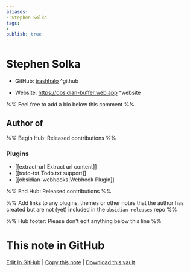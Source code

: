 ```yaml
---
aliases:
- Stephen Solka
tags:
- 
publish: true
---
```


# Stephen Solka

- GitHub: [trashhalo](https://github.com/trashhalo/) ^github
<!-- - Discord: `@` ^discord-->
- Website: <https://obsidian-buffer.web.app> ^website
<!-- - [[Publish sites|Publish site]]: ^publish-->

%% Feel free to add a bio below this comment %%


## Author of

%% Begin Hub: Released contributions %%
### Plugins
- [[extract-url|Extract url content]]
- [[todo-txt|Todo.txt support]]
- [[obsidian-webhooks|Webhook Plugin]]

%% End Hub: Released contributions %%

%% Add links to any plugins, themes or other notes that the author has created but are not (yet) included in the `obsidian-releases` repo %%

<!--
### Unlisted plugins

- 
-->

<!--
### Others

- 
-->

<!--
## Sponsor this author

- [[GitHub sponsors]]: [Sponsor @trashhalo on GitHub Sponsors](https://github.com/sponsors/trashhalo) ^github-sponsor
- [[Buy me a coffee]]: ^buy-me-a-coffee
- [[PayPal]]: ^paypal
- [[Patreon]]: ^patreon

-->

<!--
## Follow this author

- [[YouTube Channels|On YouTube]]: ^youtube
- Twitter: ^twitter
- ...
-->

%% Hub footer: Please don't edit anything below this line %%

# This note in GitHub

<span class="git-footer">[Edit In GitHub](https://github.dev/obsidian-community/obsidian-hub/blob/main/01%20-%20Community/People/trashhalo.md "git-hub-edit-note") | [Copy this note](https://raw.githubusercontent.com/obsidian-community/obsidian-hub/main/01%20-%20Community/People/trashhalo.md "git-hub-copy-note") | [Download this vault](https://github.com/obsidian-community/obsidian-hub/archive/refs/heads/main.zip "git-hub-download-vault") </span>

